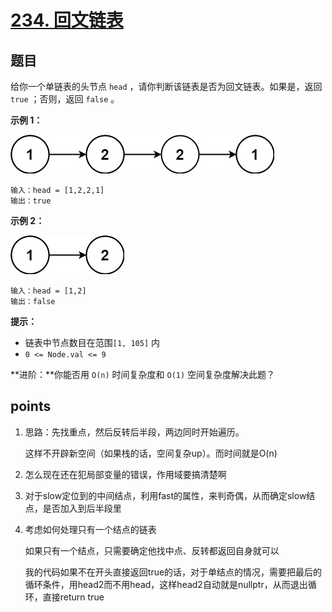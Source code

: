 # [234. 回文链表](https://leetcode.cn/problems/palindrome-linked-list/)



## 题目

给你一个单链表的头节点 `head` ，请你判断该链表是否为回文链表。如果是，返回 `true` ；否则，返回 `false` 。

 

**示例 1：**

![img](./assets/pal1linked-list.jpg)

```
输入：head = [1,2,2,1]
输出：true
```

**示例 2：**

![img](./assets/pal2linked-list.jpg)

```
输入：head = [1,2]
输出：false
```

 

**提示：**

- 链表中节点数目在范围`[1, 105]` 内
- `0 <= Node.val <= 9`

 

**进阶：**你能否用 `O(n)` 时间复杂度和 `O(1)` 空间复杂度解决此题？



## points

1. 思路：先找重点，然后反转后半段，两边同时开始遍历。

   这样不开辟新空间（如果栈的话，空间复杂up）。而时间就是O(n)

2. 怎么现在还在犯局部变量的错误，作用域要搞清楚啊

3. 对于slow定位到的中间结点，利用fast的属性，来判奇偶，从而确定slow结点，是否加入到后半段里

4. 考虑如何处理只有一个结点的链表

   如果只有一个结点，只需要确定他找中点、反转都返回自身就可以

   我的代码如果不在开头直接返回true的话，对于单结点的情况，需要把最后的循环条件，用head2而不用head，这样head2自动就是nullptr，从而退出循环，直接return true